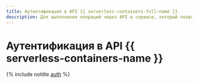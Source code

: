 ```yaml
---
title: Аутентификация в API {{ serverless-containers-full-name }}
description: Для выполнения операций через API в сервисе, который позволяет запускать контейнеризированные приложения в безопасном, отказоустойчивом и масштабируемом окружении без создания и обслуживания виртуальных машин, – {{ serverless-containers-full-name }}, необходимо получить IAM-токен для своего аккаунта.
---
```


# Аутентификация в API {{ serverless-containers-name }}

{% include notitle [auth](../../../_includes/authentication.md) %}